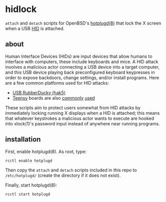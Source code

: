 # hidlock
`attach` and `detach` scripts for OpenBSD's [hotplugd(8)](https://man.openbsd.org/hotplugd "hotplugd manual") that lock the X screen when a USB [HID](https://en.wikipedia.org/wiki/Human_interface_device "Human Interface Device (Wikipedia)") is attached.

## about
Human Interface Devices (HIDs) are input devices that allow humans to interface with computers, these include keyboards and mice. A HID attack involves a malicious actor connecting a USB device into a target computer, and this USB device playing back preconfigured keyboard keypresses in order to expose backdoors, change settings, and/or install programs. Here are a few common platforms used for HID attacks: 

* [USB RubberDucky (hak5)](https://shop.hak5.org/products/usb-rubber-ducky-deluxe)
* [Teensy](https://www.pjrc.com/ "PJRC Homepage") boards are also [commonly](https://www.cyberpointllc.com/posts/cp-human-interface-device-attack.html) [used](https://www.irongeek.com/i.php?page=security/programmable-hid-usb-keystroke-dongle)

These scripts aim to protect users somewhat from HID attacks by immediately locking running X displays when a HID is attached; this means that whatever keystrokes a malicious actor wants to execute are hooked into xlock(1)'s password input instead of anywhere near running programs.

## installation
First, enable hotplugd(8). As root, type:

	rcctl enable hotplugd

Then copy the `attach` and `detach` scripts included in this repo to `/etc/hotplugd/` (create the directory if it does not exist).

Finally, start hotplugd(8):

	rcctl start hotplugd

